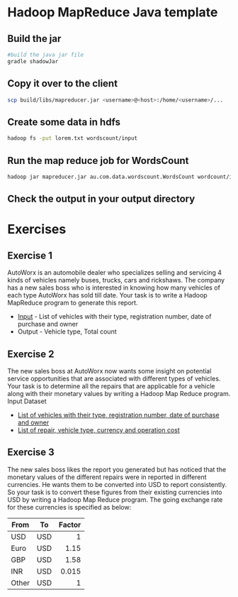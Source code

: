 # Hadoop MapReduce Java template


## Build the jar
```sh
#build the java jar file
gradle shadowJar
```

## Copy it over to the client
```sh
scp build/libs/mapreducer.jar <username>@<host>:/home/<username>/...
```

## Create some data in hdfs
```sh
hadoop fs -put lorem.txt wordscount/input
```

## Run the map reduce job for WordsCount
```sh
hadoop jar mapreducer.jar au.com.data.wordscount.WordsCount wordcount/input wordcount/output
```
## Check the output in your output directory

# Exercises

## Exercise 1
AutoWorx is an automobile dealer who specializes selling and servicing 4 kinds of vehicles namely buses, trucks, cars and rickshaws. The company has a new sales boss who is interested in knowing how many vehicles of each type AutoWorx has sold till date. Your task is to write a Hadoop MapReduce program to generate this report.

* [Input](src/main/resources/VEHICLE_INFO) - List of vehicles with their type, registration number, date of purchase and owner
* Output - Vehicle type, Total count

## Exercise 2
The new sales boss at AutoWorx now wants some insight on potential service opportunities that are associated with different types of vehicles. Your task is to determine all the repairs that are applicable for a vehicle along with their monetary values by writing a Hadoop Map Reduce program.
Input Dataset
* [List of vehicles with their type, registration number, date of purchase and owner](src/main/resources/VEHICLE_INFO)
* [List of repair, vehicle type, currency and operation cost](src/main/resources/REPAIR_IN_DIFFERENT_CURRENCIES)

## Exercise 3
The new sales boss likes the report you generated but has noticed that the monetary values of the different repairs were in reported in different currencies. He wants them to be converted into USD to report consistently. So your task is to convert these figures from their existing currencies into USD by writing a Hadoop Map Reduce program.
The going exchange rate for these currencies is specified as below:

| From        | To           | Factor  |
| ------------- |:-------------:| -----:|
| USD      | USD | 1 |
| Euro      | USD      |  1.15 |
| GBP | USD     |    1.58 |
| INR | USD      |    0.015 |
| Other | USD      |    1 |
